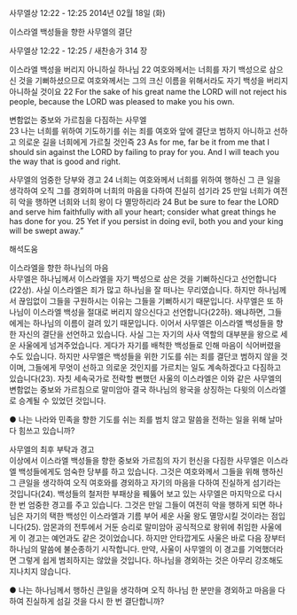 사무엘상 12:22 - 12:25 
2014년 02월 18일 (화)

이스라엘 백성들을 향한 사무엘의 결단



사무엘상 12:22 - 12:25 / 새찬송가 314 장


이스라엘 백성을 버리지 아니하실 하나님 
22 여호와께서는 너희를 자기 백성으로 삼으신 것을 기뻐하셨으므로 여호와께서는 그의 크신 이름을 위해서라도 자기 백성을 버리지 아니하실 것이요
22 For the sake of his great name the LORD will not reject his people, because the LORD was pleased to make you his own.   

변함없는 중보와 가르침을 다짐하는 사무엘  
23 나는 너희를 위하여 기도하기를 쉬는 죄를 여호와 앞에 결단코 범하지 아니하고 선하고 의로운 길을 너희에게 가르칠 것인즉
23 As for me, far be it from me that I should sin against the LORD by failing to pray for you. And I will teach you the way that is good and right.  

사무엘의 엄중한 당부와 경고 
24 너희는 여호와께서 너희를 위하여 행하신 그 큰 일을 생각하여 오직 그를 경외하며 너희의 마음을 다하여 진실히 섬기라 25 만일 너희가 여전히 악을 행하면 너희와 너희 왕이 다 멸망하리라
24 But be sure to fear the LORD and serve him faithfully with all your heart; consider what great things he has done for you. 25 Yet if you persist in doing evil, both you and your king will be swept away.”

해석도움





이스라엘을 향한 하나님의 마음  
사무엘은 하나님께서 이스라엘을 자기 백성으로 삼은 것을 기뻐하신다고 선언합니다(22상). 사실 이스라엘은 죄가 많고 하나님을 잘 떠나는 무리였습니다. 하지만 하나님께서 끊임없이 그들을 구원하시는 이유는 그들을 기뻐하시기 때문입니다. 사무엘은 또 하나님이 이스라엘 백성을 절대로 버리지 않으신다고 선언합니다(22하). 왜냐하면, 그들에게는 하나님의 이름이 걸려 있기 때문입니다. 이어서 사무엘은 이스라엘 백성들을 향한 자신의 결단을 선언하고 있습니다. 사실 그는 자기의 사사 역할의 대부분을 왕으로 세운 사울에게 넘겨주었습니다. 게다가 자기를 배척한 백성들로 인해 마음이 식어버렸을 수도 있습니다. 하지만 사무엘은 백성들을 위한 기도를 쉬는 죄를 결단코 범하지 않을 것이며, 그들에게 무엇이 선하고 의로운 것인지를 가르치는 일도 계속하겠다고 다짐하고 있습니다(23). 자칫 세속국가로 전락할 뻔했던 사울의 이스라엘은 이와 같은 사무엘의 변함없는 중보와 가르침으로 말미암아 결국 하나님의 왕국을 상징하는 다윗의 이스라엘로 승계될 수 있었던 것입니다. 

● 나는 나라와 민족을 향한 기도를 쉬는 죄를 범치 않고 말씀을 전하는 일을 위해 날마다 힘쓰고 있습니까?

사무엘의 최후 부탁과 경고  
이상에서 이스라엘 백성들을 향한 중보와 가르침의 자기 헌신을 다짐한 사무엘은 이스라엘 백성들에게도 엄숙한 당부를 하고 있습니다. 그것은 여호와께서 그들을 위해 행하신 그 큰일을 생각하여 오직 여호와를 경외하고 자기의 마음을 다하여 진실하게 섬기라는 것입니다(24). 백성들의 철저한 부패상을 꿰뚫어 보고 있는 사무엘은 마지막으로 다시 한 번 엄중한 경고를 주고 있습니다. 그것은 만일 그들이 여전히 악을 행하게 되면 하나님은 자기의 택한 백성인 이스라엘과 기름 부어 세운 사울 왕도 멸망시킬 것이라는 점입니다(25). 암몬과의 전투에서 거둔 승리로 말미암아 공식적으로 왕위에 취임한 사울에게 이 경고는 예언과도 같은 것이었습니다. 하지만 안타깝게도 사울은 바로 다음 장부터 하나님의 말씀에 불순종하기 시작합니다. 만약, 사울이 사무엘의 이 경고를 기억했더라면 그렇게 쉽게 범죄하지는 않았을 것입니다. 하나님을 경외하는 것은 아무리 강조해도 지나치지 않습니다. 

● 나는 하나님께서 행하신 큰일을 생각하며 오직 하나님 한 분만을 경외하고 마음을 다하여 진실하게 섬길 것을 다시 한 번 결단합니까?